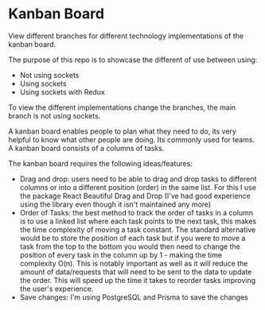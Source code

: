 # Kanban Board

View different branches for different technology implementations of the kanban board.

The purpose of this repo is to showcase the different of use between using:
- Not using sockets
- Using sockets
- Using sockets with Redux

To view the different implementations change the branches, the main branch is not using sockets.

A kanban board enables people to plan what they need to do, its very helpful to know what other people are doing. Its commonly used for teams. A kanban board consists of a columns of tasks.

The kanban board requires the following ideas/features:
- Drag and drop: users need to be able to drag and drop tasks to different columns or into a different position (order) in the same list. For this I use the package React Beautiful Drag and Drop (I've had good experience using the library even though it isn't maintained any more)
- Order of Tasks: the best method to track the order of tasks in a column is to use a linked list where each task points to the next task, this makes the time complexity of moving a task constant. The standard alternative would be to store the position of each task but if you were to move a task from the top to the bottom you would then need to change the position of every task in the column up by 1 - making the time complexity O(n). This is notably important as well as it will reduce the amount of data/requests that will need to be sent to the data to update the order. This will speed up the time it takes to reorder tasks improving the user's experience.
- Save changes: I'm using PostgreSQL and Prisma to save the changes
